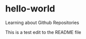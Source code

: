 hello-world
===========

Learning about Github Repositories

This is a test edit to the README file
